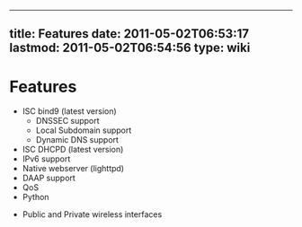 
---
title: Features
date: 2011-05-02T06:53:17
lastmod: 2011-05-02T06:54:56
type: wiki
---
Features
========

-   ISC bind9 (latest version)
    -   DNSSEC support
    -   Local Subdomain support
    -   Dynamic DNS support
-   ISC DHCPD (latest version)
-   IPv6 support
-   Native webserver (<link>lighttpd</link>)
-   DAAP support
-   <link>QoS</link>
-   Python

<!-- -->

-   Public and Private wireless interfaces

